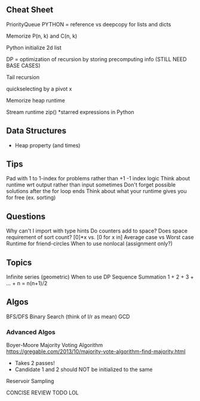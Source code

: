 ## Cheat Sheet
PriorityQueue
PYTHON = reference vs deepcopy for lists and dicts

Memorize P(n, k) and C(n, k)

Python initialize 2d list

DP = optimization of recursion by storing precomputing info (STILL NEED BASE CASES)

Tail recursion

quickselecting by a pivot x

Memorize heap runtime

Stream runtime
zip()
*starred expressions in Python

## Data Structures
- Heap property (and times)

## Tips
Pad with 1 to 1-index for problems rather than +1 -1 index logic
Think about runtime wrt output rather than input sometimes
Don't forget possible solutions after the for loop ends
Think about what your runtime gives you for free (ex. sorting)

## Questions
Why can't I import with type hints
Do counters add to space?
Does space requirement of sort count?
[0]*x vs. [0 for x in]
Average case vs Worst case
Runtime for friend-circles
When to use nonlocal (assignment only?)

## Topics
Infinite series (geometric)
When to use DP
Sequence Summation
    1 + 2 + 3 + ... + n = n(n+1)/2

## Algos
BFS/DFS
Binary Search (think of l/r as mean)
GCD

### Advanced Algos
Boyer-Moore Majority Voting Algorithm
https://gregable.com/2013/10/majority-vote-algorithm-find-majority.html
- Takes 2 passes!
- Candidate 1 and 2 should NOT be initialized to the same

Reservoir Sampling


CONCISE
REVIEW
TODO
LOL
